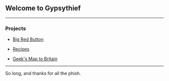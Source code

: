 ## Welcome to Gypsythief

---

### Projects

* [Big Red Button](http://www.gypsythief.org.uk/BigRedButton/index.html)

* [Recipes](http://www.gypsythief.org.uk/Recipes/index.md)

* [Geek's Map to Britain](http://www.gypsythief.org.uk/GeeksMapToBritain/index.html)

---

So long, and thanks for all the phish.
